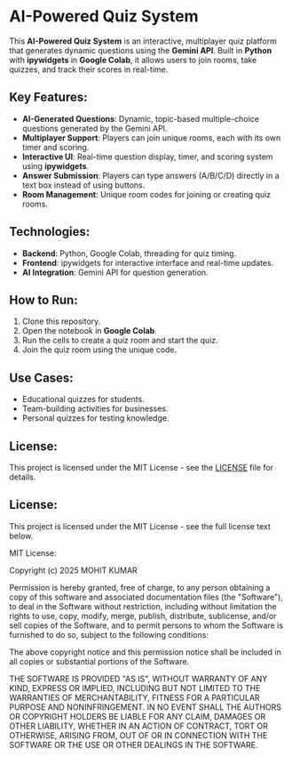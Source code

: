 # AI-Powered Quiz System

This **AI-Powered Quiz System** is an interactive, multiplayer quiz platform that generates dynamic questions using the **Gemini API**. Built in **Python** with **ipywidgets** in **Google Colab**, it allows users to join rooms, take quizzes, and track their scores in real-time.

## Key Features:
- **AI-Generated Questions**: Dynamic, topic-based multiple-choice questions generated by the Gemini API.
- **Multiplayer Support**: Players can join unique rooms, each with its own timer and scoring.
- **Interactive UI**: Real-time question display, timer, and scoring system using **ipywidgets**.
- **Answer Submission**: Players can type answers (A/B/C/D) directly in a text box instead of using buttons.
- **Room Management**: Unique room codes for joining or creating quiz rooms.

## Technologies:
- **Backend**: Python, Google Colab, threading for quiz timing.
- **Frontend**: ipywidgets for interactive interface and real-time updates.
- **AI Integration**: Gemini API for question generation.

## How to Run:
1. Clone this repository.
2. Open the notebook in **Google Colab**.
3. Run the cells to create a quiz room and start the quiz.
4. Join the quiz room using the unique code.

## Use Cases:
- Educational quizzes for students.
- Team-building activities for businesses.
- Personal quizzes for testing knowledge.

## License:
This project is licensed under the MIT License - see the [LICENSE](LICENSE) file for details.
## License:
This project is licensed under the MIT License - see the full license text below.

MIT License:

Copyright (c) 2025 MOHIT KUMAR

Permission is hereby granted, free of charge, to any person obtaining a copy
of this software and associated documentation files (the "Software"), to deal
in the Software without restriction, including without limitation the rights
to use, copy, modify, merge, publish, distribute, sublicense, and/or sell
copies of the Software, and to permit persons to whom the Software is
furnished to do so, subject to the following conditions:

The above copyright notice and this permission notice shall be included in all
copies or substantial portions of the Software.

THE SOFTWARE IS PROVIDED "AS IS", WITHOUT WARRANTY OF ANY KIND, EXPRESS OR
IMPLIED, INCLUDING BUT NOT LIMITED TO THE WARRANTIES OF MERCHANTABILITY,
FITNESS FOR A PARTICULAR PURPOSE AND NONINFRINGEMENT. IN NO EVENT SHALL THE
AUTHORS OR COPYRIGHT HOLDERS BE LIABLE FOR ANY CLAIM, DAMAGES OR OTHER
LIABILITY, WHETHER IN AN ACTION OF CONTRACT, TORT OR OTHERWISE, ARISING FROM,
OUT OF OR IN CONNECTION WITH THE SOFTWARE OR THE USE OR OTHER DEALINGS IN THE
SOFTWARE.

